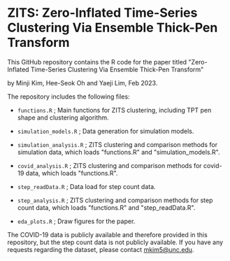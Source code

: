 # ZITS: Zero-Inflated Time-Series Clustering Via Ensemble Thick-Pen Transform

This GitHub repository contains the R code for the paper titled "Zero-Inflated Time-Series Clustering Via Ensemble Thick-Pen Transform" 

by Minji Kim, Hee-Seok Oh and Yaeji Lim, Feb 2023.

The repository includes the following files:

* ``functions.R`` ; Main functions for ZITS clustering, including TPT pen shape and clustering algorithm.

* ``simulation_models.R`` ; Data generation for simulation models.

* ``simulation_analysis.R`` ; ZITS clustering and comparison methods for simulation data, which loads "functions.R" and "simulation_models.R".

* ``covid_analysis.R`` ; ZITS clustering and comparison methods for covid-19 data, which loads "functions.R".

* ``step_readData.R`` ; Data load for step count data.

* ``step_analysis.R`` ; ZITS clustering and comparison methods for step count data, which loads "functions.R" and "step_readData.R".

* ``eda_plots.R`` ; Draw figures for the paper.

The COVID-19 data is publicly available and therefore provided in this repository, but the step count data is not publicly available. If you have any requests regarding the dataset, please contact mkim5@unc.edu.
